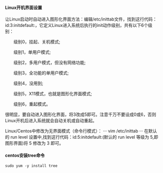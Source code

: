 #### Linux开机界面设置
让Linux启动时自动进入图形化界面方法：编辑/etc/inittab文件，找到这行代码：id:3:initdefault:，它定义Linux进入系统后执行的init动作级别，共有以下6个级别：

　　级别0，挂起、关机模式;

　　级别1，单用户模式;

　　级别2，多用户模式，但没有网络功能;

　　级别3，全功能的单用户模式;

　　级别4，没用到;

　　级别5，X11模式，也就是图形化界面模式;

　　级别6，重起模式。

很明显，要自动进入图形化界面，将3改成5即可。注意千万不要设成0或6，否则Linux开机后进入系统就会自动关机或自动重起。


Linux/Centos中修改为无界面模式（命令行模式）：
···
vim /etc/inittab
···
在默认的 run level 设置中,找到这行代码：id:5:initdefault:(默认的 run level 等级为 5,即图形界面)将 5 修改为 3 即可。

#### centos安装tree命令
```
sudo yum -y install tree
```